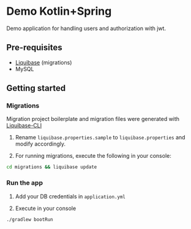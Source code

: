 # Demo Kotlin+Spring
Demo application for handling users and authorization with jwt.

## Pre-requisites
* [Liquibase](http://www.liquibase.org/) (migrations)
* MySQL

## Getting started

### Migrations

Migration project boilerplate and migration files were generated with [Liquibase-CLI](https://github.com/JPBlancoDB/liquibase-cli)

1. Rename `liquibase.properties.sample` to `liquibase.properties` and modify accordingly.

2. For running migrations, execute the following in your console:

```bash
cd migrations && liquibase update
```

### Run the app

1. Add your DB credentials in `application.yml`

2. Execute in your console
```bash
./gradlew bootRun
```